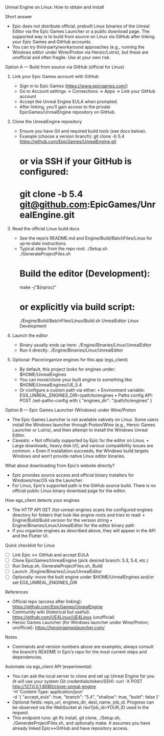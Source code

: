 Unreal Engine on Linux: How to obtain and install

Short answer
- Epic does not distribute official, prebuilt Linux binaries of the Unreal Editor via the Epic Games Launcher or a public download page. The supported way is to build from source on Linux via GitHub after linking your Epic Games and GitHub accounts.
- You can try third‑party/workaround approaches (e.g., running the Windows editor under Wine/Proton via Heroic/Lutris), but these are unofficial and often fragile. Use at your own risk.

Option A — Build from source via GitHub (official for Linux)
1) Link your Epic Games account with GitHub
   - Sign in to Epic Games (https://www.epicgames.com/)
   - Go to Account settings → Connections → Apps → Link your GitHub account
   - Accept the Unreal Engine EULA when prompted.
   - After linking, you’ll gain access to the private EpicGames/UnrealEngine repository on GitHub.

2) Clone the UnrealEngine repository
   - Ensure you have Git and required build tools (see docs below).
   - Example (choose a version branch):
     git clone -b 5.4 https://github.com/EpicGames/UnrealEngine.git
     # or via SSH if your GitHub is configured:
     # git clone -b 5.4 git@github.com:EpicGames/UnrealEngine.git

3) Read the official Linux build docs
   - See the repo’s README.md and Engine/Build/BatchFiles/Linux for up‑to‑date instructions.
   - Typical steps from the repo root:
     ./Setup.sh
     ./GenerateProjectFiles.sh
     # Build the editor (Development):
     make -j"$(nproc)"
     # or explicitly via build script:
     ./Engine/Build/BatchFiles/Linux/Build.sh UnrealEditor Linux Development

4) Launch the editor
   - Binary usually ends up here:
     ./Engine/Binaries/Linux/UnrealEditor
   - Run it directly:
     ./Engine/Binaries/Linux/UnrealEditor

5) Optional: Place/organize engines for this app (egs_client)
   - By default, this project looks for engines under:
     $HOME/UnrealEngines
   - You can move/clone your built engine to something like:
     $HOME/UnrealEngines/UE_5.4
   - Or configure a custom path via either:
     • Environment variable: EGS_UNREAL_ENGINES_DIR=/path/to/engines
     • Paths config API: POST /set-paths-config with { "engines_dir": "/path/to/engines" }

Option B — Epic Games Launcher (Windows) under Wine/Proton
- The Epic Games Launcher is not available natively on Linux. Some users install the Windows launcher through Proton/Wine (e.g., Heroic Games Launcher or Lutris), and then attempt to install the Windows Unreal Editor.
- Caveats:
  • Not officially supported by Epic for the editor on Linux.
  • Large downloads, heavy disk I/O, and various compatibility issues are common.
  • Even if installation succeeds, the Windows build targets Windows and won’t provide native Linux editor binaries.

What about downloading from Epic’s website directly?
- Epic provides source access and official binary installers for Windows/macOS via the Launcher.
- For Linux, Epic’s supported path is the GitHub source build. There is no official public Linux binary download page for the editor.

How egs_client detects your engines
- The HTTP API GET /list-unreal-engines scans the configured engines directory for folders that look like engine roots and tries to read:
  • Engine/Build/Build.version for the version string
  • Engine/Binaries/Linux/UnrealEditor for the editor binary path
- If you organize engines as described above, they will appear in the API and the Flutter UI.

Quick checklist for Linux
- [ ] Link Epic ↔ GitHub and accept EULA
- [ ] Clone EpicGames/UnrealEngine (pick desired branch: 5.3, 5.4, etc.)
- [ ] Run Setup.sh, GenerateProjectFiles.sh, Build
- [ ] Launch ./Engine/Binaries/Linux/UnrealEditor
- [ ] Optionally: move the built engine under $HOME/UnrealEngines and/or set EGS_UNREAL_ENGINES_DIR

References
- Official repo (access after linking): https://github.com/EpicGames/UnrealEngine
- Community wiki (historical but useful): https://github.com/UE4Linux/UE4Linux (unofficial)
- Heroic Games Launcher (for Windows launcher under Wine/Proton; unofficial): https://heroicgameslauncher.com/

Notes
- Commands and version numbers above are examples; always consult the branch’s README in Epic’s repo for the most current steps and dependencies.

Automate via egs_client API (experimental)
- You can ask the local server to clone and set up Unreal Engine for you (it will use your system Git credentials/token/SSH):
  curl -X POST http://127.0.0.1:8080/clone-unreal-engine \
       -H 'Content-Type: application/json' \
       -d '{
             "accept_eula": true,
             "branch": "5.4",
             "shallow": true,
             "build": false
           }'
- Optional fields: repo_url, engines_dir, dest_name, job_id. Progress can be observed via the WebSocket at /ws?job_id=YOUR_ID used in the request.
- This endpoint runs: git lfs install, git clone, ./Setup.sh, ./GenerateProjectFiles.sh, and optionally make. It assumes you have already linked Epic↔GitHub and have repository access.

